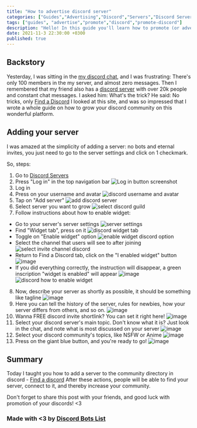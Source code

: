 ```yaml
---
title: "How to advertise discord server"
categories: ["Guides","Advertising","Discord","Servers","Discord Servers"]
tags: ["guides", "advertise","promote","discord","promote-discord"]
description: "Hello! In this guide you'll learn how to promote (or advertise, grow) your discord server"
date: 2021-11-3 22:30:00 +0300
published: true
---
```


## Backstory
Yesterday, I was sitting in the [my discord chat](https://findadiscord.com/servers/view/868937600663162960), and I was frustrating: There's only 100 members in the my server, and almost zero messages.
Then I remembered that my friend also has a [discord server](https://findadiscord.com/servers/view/185735119657500673) with over 20k people and constant chat messages.
I asked him: What's the trick?
He said: No tricks, only [Find a Discord](https://findadiscord.com)
I looked at this site, and was so impressed that I wrote a whole guide on how to grow your discord community on this wonderful platform.

## Adding your server

I was amazed at the simplicity of adding a server: no bots and eternal invites, you just need to go to the server settings and click on 1 checkmark.

So, steps:
1. Go to [Discord Servers](https://findadiscord.com)
2. Press "Log in" in the top navigation bar 
![Log in button screenshot](https://user-images.githubusercontent.com/40735471/140190942-310aeb66-dc69-4a3c-9aa4-1e093ce80da8.png)
3. Log in
4. Press on your username and avatar 
![discord username and avatar](https://user-images.githubusercontent.com/40735471/140185562-0ddad4ec-f7e2-4d15-a774-4051386f3f60.png)
5. Tap on "Add server" 
![add discord server](https://user-images.githubusercontent.com/40735471/140185777-92284ebb-f6cb-4d80-abbd-155709e8c14f.png)
6. Select server you want to grow 
![select discord guild](https://user-images.githubusercontent.com/40735471/140185899-d2785389-8967-4c7d-8fdb-a8db83c0b6dd.png)
7. Follow instructions about how to enable widget:
  - Go to your server's server settings 
![server settings](https://user-images.githubusercontent.com/40735471/140186413-50bf437e-7793-48b1-a825-1581ebd99d7a.png)
  - Find "Widget tab", press on it 
![discord widget tab](https://user-images.githubusercontent.com/40735471/140186616-09b1b477-69c2-4d33-a3d5-260568be923a.png)
  - Toggle on "Enable widget" option 
![enable widget discord option](https://user-images.githubusercontent.com/40735471/140186724-82755664-dd4d-4b0b-b40f-38d98d08c366.png)
  - Select the channel that users will see to after joining 
![select invite channel discord](https://user-images.githubusercontent.com/40735471/140186825-87e8f3d5-8341-46d1-be93-1a1dc42d21f8.png)
  - Return to Find a Discord tab, click on the "I enabled widget" button
![image](https://user-images.githubusercontent.com/40735471/140187484-090ff579-636e-4054-a782-7e6e02638aeb.png)
  - If you did everything correctly, the instruction will disappear, a green inscription "widget is enabled" will appear 
![image](https://user-images.githubusercontent.com/40735471/140187772-358571fe-0320-4a69-baa6-f598b3db4fba.png)
![discord how to enable widget](https://user-images.githubusercontent.com/40735471/140186219-ab877598-4118-41a0-bba4-0b313927cacd.png)
8. Now, describe your server as shortly as possible, it should be something like tagline 
![image](https://user-images.githubusercontent.com/40735471/140187969-c66027b5-efc2-4db0-bff0-39593fb84d23.png)
9. Here you can tell the history of the server, rules for newbies, how your server differs from others, and so on. 
![image](https://user-images.githubusercontent.com/40735471/140188103-199e5c6a-22ac-4d01-8ea8-6866ba31c901.png)
10. Wanna FREE discord invite shortlink? You can set it right here! 
![image](https://user-images.githubusercontent.com/40735471/140188355-e2c3a9f7-bd46-406a-923a-418436be4ce4.png)
11. Select your discord server's main topic. Don't know what it is? Just look in the chat, and note what is most discussed on your server 
![image](https://user-images.githubusercontent.com/40735471/140188547-6783c862-df33-4e27-8426-eb970cc41568.png)
12. Select your discord community's topics, like NSFW or Anime 
![image](https://user-images.githubusercontent.com/40735471/140188787-f89d0167-980e-4d31-9116-a933e0baf46b.png)
13. Press on the giant blue button, and you're ready to go! 
![image](https://user-images.githubusercontent.com/40735471/140188853-c2863c44-e448-4515-95ba-1f068a7dcabb.png)

## Summary
Today I taught you how to add a server to the community directory in discord - [Find a discord](https://findadiscord.com)
After these actions, people will be able to find your server, connect to it, and thereby increase your community.

Don't forget to share this post with your friends, and good luck with promotion of your discords! <3

### Made with <3 by [Discord Bots List](https://top-bots.xyz)

